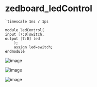 # zedboard_ledControl
```
`timescale 1ns / 1ps

module ledControl(
input [7:0]switch,
output [7:0] led
    );
    assign led=switch;
endmodule
```
![image](https://github.com/VarunGaneshan/zedboard_ledControl/assets/94780009/542921c2-3828-4f8b-9fde-d98b5733cf37)

![image](https://github.com/VarunGaneshan/zedboard_ledControl/assets/94780009/d8494d2b-8f94-45c4-86c1-d632b70b8d76)

![image](https://github.com/VarunGaneshan/zedboard_ledControl/assets/94780009/88acf73c-1b95-4344-a434-a10bda975d31)
